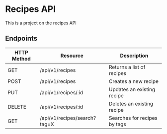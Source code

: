 # Recipes API

This is a project on the recipes API

## Endpoints

| HTTP Method | Resource                     | Description                  |
| ----------- | ---------------------------- | ---------------------------- |
| GET         | /api/v1/recipes              | Returns a list of recipes    |
| POST        | /api/v1/recipes              | Creates a new recipe         |
| PUT         | /api/v1/recipes/:id          | Updates an existing recipe   |
| DELETE      | /api/v1/recipes/:id          | Deletes an existing recipe   |
| GET         | /api/v1/recipes/search?tag=X | Searches for recipes by tags |
